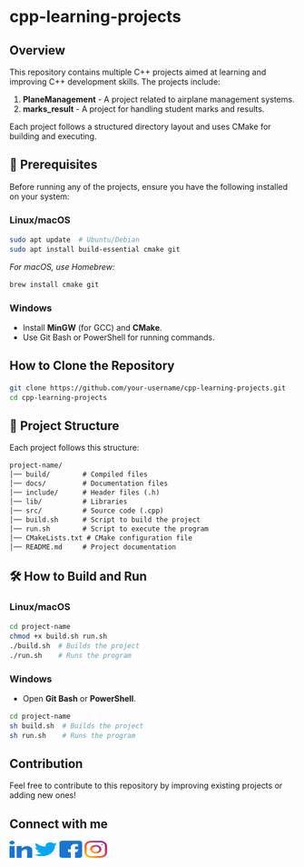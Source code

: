 # cpp-learning-projects

## Overview
This repository contains multiple C++ projects aimed at learning and improving C++ development skills. The projects include:

1. **PlaneManagement** - A project related to airplane management systems.
2. **marks_result** - A project for handling student marks and results.

Each project follows a structured directory layout and uses CMake for building and executing.

## 🔧 Prerequisites
Before running any of the projects, ensure you have the following installed on your system:

### **Linux/macOS**
```sh
sudo apt update  # Ubuntu/Debian
sudo apt install build-essential cmake git
```
_For macOS, use Homebrew:_
```sh
brew install cmake git
```

### **Windows**
- Install **MinGW** (for GCC) and **CMake**.
- Use Git Bash or PowerShell for running commands.

## How to Clone the Repository
```sh
git clone https://github.com/your-username/cpp-learning-projects.git
cd cpp-learning-projects
```

## 📂 Project Structure
Each project follows this structure:
```
project-name/
│── build/        # Compiled files
│── docs/         # Documentation files
│── include/      # Header files (.h)
│── lib/          # Libraries
│── src/          # Source code (.cpp)
│── build.sh      # Script to build the project
│── run.sh        # Script to execute the program
│── CMakeLists.txt # CMake configuration file
│── README.md     # Project documentation
```

## 🛠️ How to Build and Run

### **Linux/macOS**
```sh
cd project-name
chmod +x build.sh run.sh
./build.sh  # Builds the project
./run.sh    # Runs the program
```

### **Windows**
- Open **Git Bash** or **PowerShell**.
```sh
cd project-name
sh build.sh  # Builds the project
sh run.sh    # Runs the program
```

## Contribution
Feel free to contribute to this repository by improving existing projects or adding new ones!

## Connect with me
<p align="left">
<a href="https://linkedin.com/in/sithulaka" target="blank"><img align="center" src="https://github.com/sithulaka/sithulaka/blob/main/image/icon/linked-in-alt.svg" alt="sithulaka" height="30" width="40" /></a>
<a href="https://twitter.com/sithulaka" target="blank"><img align="center" src="https://github.com/sithulaka/sithulaka/blob/main/image/icon/twitter.svg" alt="sithulaka" height="30" width="40" /></a>
<a href="https://fb.com/senithu.sithulaka.7" target="blank"><img align="center" src="https://github.com/sithulaka/sithulaka/blob/main/image/icon/facebook.svg" alt="sithulaka" height="30" width="40" /></a>
<a href="https://instagram.com/_sithulaka_" target="blank"><img align="center" src="https://github.com/sithulaka/sithulaka/blob/main/image/icon/instagram.svg" alt="sithulaka" height="30" width="40" /></a>
<!-- <a href="https://discord.gg/ugdvth5b6H" target="blank"><img align="center" src="https://github.com/sithulaka/sithulaka/blob/main/image/icon/discord.svg" alt="sithulaka" height="30" width="40" /></a> -->
</p><br>
